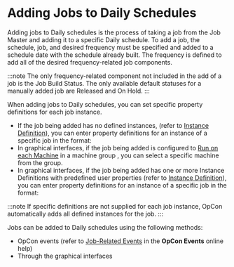 # Adding Jobs to Daily Schedules

Adding jobs to Daily schedules is the process of taking a job from the Job Master and adding it to a specific Daily schedule. To add a job, the schedule, job, and desired frequency must be specified and added to a schedule date with the schedule already built. The frequency is defined to add all of the desired frequency-related job components.

:::note
The only frequency-related component not included in the add of a job is the Job Build Status. The only available default statuses for a manually added job are Released and On Hold.
:::

When adding jobs to Daily schedules, you can set specific property definitions for each job instance.

- If the job being added has no defined instances, (refer to [Instance Definition](../job-components/instances.md)), you can enter property definitions for an instance of a specific job in the format:
- In graphical interfaces, if the job being added is configured to [Run on each Machine](../objects/jobs.md#run) in a machine group , you can select a specific machine from the group.
- In graphical interfaces, if the job being added has one or more Instance Definitions with predefined user properties (refer to [Instance Definition](../job-components/instances.md)), you can enter property definitions for an instance of a specific job in the format:

:::note
If specific definitions are not supplied for each job instance, OpCon automatically adds all defined instances for the job.
:::

Jobs can be added to Daily schedules using the following methods:

- OpCon events (refer to [Job-Related Events](../events/types.md#job-related-events) in the **OpCon Events** online help)
- Through the graphical interfaces
